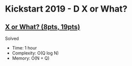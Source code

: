 # Kickstart 2019 - D X or What?

## [X or What? (8pts, 19pts)](https://codingcompetitions.withgoogle.com/kickstart/round/0000000000051061/0000000000161426)

Solved

* Time: 1 hour
* Complexity: O(Q log N)
* Memory: O(N + Q)
